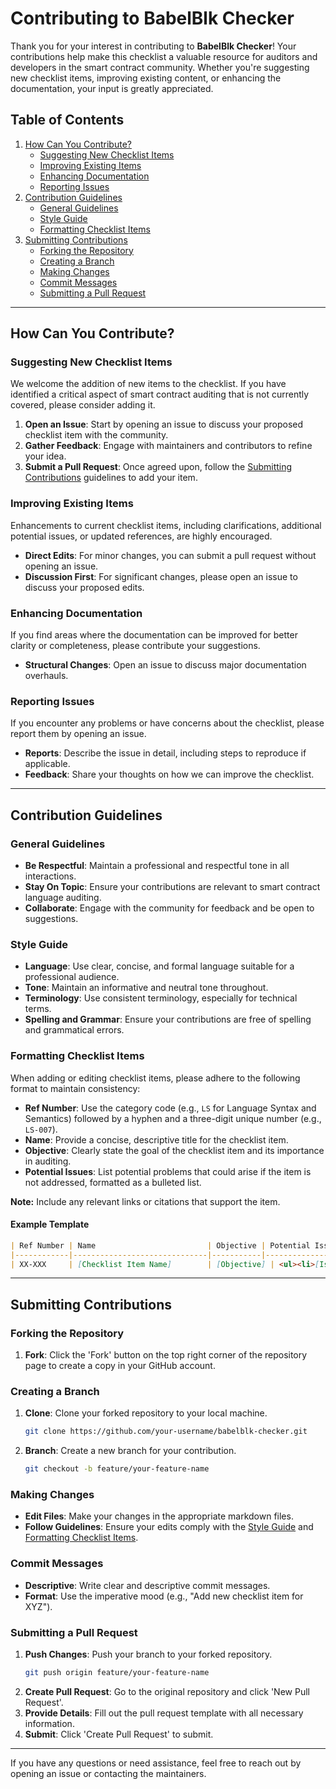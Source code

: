 # Contributing to BabelBlk Checker

Thank you for your interest in contributing to **BabelBlk Checker**! Your contributions help make this checklist a valuable resource for auditors and developers in the smart contract community. Whether you're suggesting new checklist items, improving existing content, or enhancing the documentation, your input is greatly appreciated.

## Table of Contents

1. [How Can You Contribute?](#how-can-you-contribute)
   - [Suggesting New Checklist Items](#suggesting-new-checklist-items)
   - [Improving Existing Items](#improving-existing-items)
   - [Enhancing Documentation](#enhancing-documentation)
   - [Reporting Issues](#reporting-issues)
2. [Contribution Guidelines](#contribution-guidelines)
   - [General Guidelines](#general-guidelines)
   - [Style Guide](#style-guide)
   - [Formatting Checklist Items](#formatting-checklist-items)
3. [Submitting Contributions](#submitting-contributions)
   - [Forking the Repository](#forking-the-repository)
   - [Creating a Branch](#creating-a-branch)
   - [Making Changes](#making-changes)
   - [Commit Messages](#commit-messages)
   - [Submitting a Pull Request](#submitting-a-pull-request)

---

## How Can You Contribute?

### Suggesting New Checklist Items

We welcome the addition of new items to the checklist. If you have identified a critical aspect of smart contract auditing that is not currently covered, please consider adding it.

1. **Open an Issue**: Start by opening an issue to discuss your proposed checklist item with the community.
2. **Gather Feedback**: Engage with maintainers and contributors to refine your idea.
3. **Submit a Pull Request**: Once agreed upon, follow the [Submitting Contributions](#submitting-contributions) guidelines to add your item.

### Improving Existing Items

Enhancements to current checklist items, including clarifications, additional potential issues, or updated references, are highly encouraged.

- **Direct Edits**: For minor changes, you can submit a pull request without opening an issue.
- **Discussion First**: For significant changes, please open an issue to discuss your proposed edits.

### Enhancing Documentation

If you find areas where the documentation can be improved for better clarity or completeness, please contribute your suggestions.

- **Structural Changes**: Open an issue to discuss major documentation overhauls.

### Reporting Issues

If you encounter any problems or have concerns about the checklist, please report them by opening an issue.

- **Reports**: Describe the issue in detail, including steps to reproduce if applicable.
- **Feedback**: Share your thoughts on how we can improve the checklist.

---

## Contribution Guidelines

### General Guidelines

- **Be Respectful**: Maintain a professional and respectful tone in all interactions.
- **Stay On Topic**: Ensure your contributions are relevant to smart contract language auditing.
- **Collaborate**: Engage with the community for feedback and be open to suggestions.

### Style Guide

- **Language**: Use clear, concise, and formal language suitable for a professional audience.
- **Tone**: Maintain an informative and neutral tone throughout.
- **Terminology**: Use consistent terminology, especially for technical terms.
- **Spelling and Grammar**: Ensure your contributions are free of spelling and grammatical errors.

### Formatting Checklist Items

When adding or editing checklist items, please adhere to the following format to maintain consistency:

- **Ref Number**: Use the category code (e.g., `LS` for Language Syntax and Semantics) followed by a hyphen and a three-digit unique number (e.g., `LS-007`).
- **Name**: Provide a concise, descriptive title for the checklist item.
- **Objective**: Clearly state the goal of the checklist item and its importance in auditing.
- **Potential Issues**: List potential problems that could arise if the item is not addressed, formatted as a bulleted list.

**Note:** Include any relevant links or citations that support the item.

#### Example Template

```markdown
| Ref Number | Name                         | Objective | Potential Issues |
|------------|------------------------------|-----------|------------------|
| XX-XXX     | [Checklist Item Name]        | [Objective] | <ul><li>[Issue 1]</li><li>[Issue 2]</li></ul> |
```

---

## Submitting Contributions

### Forking the Repository

1. **Fork**: Click the 'Fork' button on the top right corner of the repository page to create a copy in your GitHub account.

### Creating a Branch

1. **Clone**: Clone your forked repository to your local machine.
   ```bash
   git clone https://github.com/your-username/babelblk-checker.git
   ```
2. **Branch**: Create a new branch for your contribution.
   ```bash
   git checkout -b feature/your-feature-name
   ```

### Making Changes

- **Edit Files**: Make your changes in the appropriate markdown files.
- **Follow Guidelines**: Ensure your edits comply with the [Style Guide](#style-guide) and [Formatting Checklist Items](#formatting-checklist-items).

### Commit Messages

- **Descriptive**: Write clear and descriptive commit messages.
- **Format**: Use the imperative mood (e.g., "Add new checklist item for XYZ").

### Submitting a Pull Request

1. **Push Changes**: Push your branch to your forked repository.
   ```bash
   git push origin feature/your-feature-name
   ```
2. **Create Pull Request**: Go to the original repository and click 'New Pull Request'.
3. **Provide Details**: Fill out the pull request template with all necessary information.
4. **Submit**: Click 'Create Pull Request' to submit.

---

If you have any questions or need assistance, feel free to reach out by opening an issue or contacting the maintainers.
